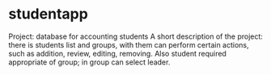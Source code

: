 # studentapp
Project: database for accounting students
A short description of the project: there is students list and groups,
with them can perform certain actions, such as addition, review, editing, removing.
Also student required appropriate of group; in group can select leader.
